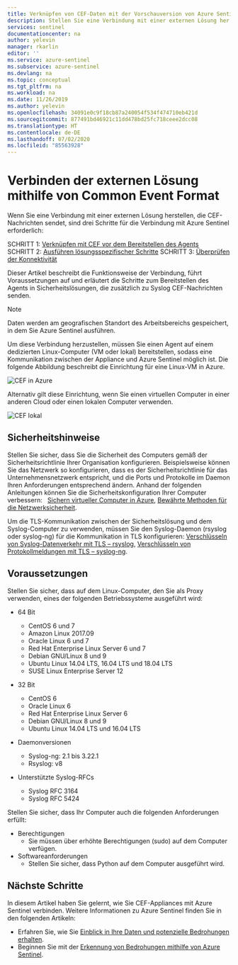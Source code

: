 ```yaml
---
title: Verknüpfen von CEF-Daten mit der Vorschauversion von Azure Sentinel | Microsoft-Dokumentation
description: Stellen Sie eine Verbindung mit einer externen Lösung her, die CEF-Nachrichten (Common Event Format) unter Verwendung eines Linux-Computers als Proxy an Azure Sentinel sendet.
services: sentinel
documentationcenter: na
author: yelevin
manager: rkarlin
editor: ''
ms.service: azure-sentinel
ms.subservice: azure-sentinel
ms.devlang: na
ms.topic: conceptual
ms.tgt_pltfrm: na
ms.workload: na
ms.date: 11/26/2019
ms.author: yelevin
ms.openlocfilehash: 34091e0c9f18cb87a240054f534f474710eb421d
ms.sourcegitcommit: 877491bd46921c11dd478bd25fc718ceee2dcc08
ms.translationtype: HT
ms.contentlocale: de-DE
ms.lasthandoff: 07/02/2020
ms.locfileid: "85563928"
---
```

# <a name="connect-your-external-solution-using-common-event-format"></a>Verbinden der externen Lösung mithilfe von Common Event Format


Wenn Sie eine Verbindung mit einer externen Lösung herstellen, die CEF-Nachrichten sendet, sind drei Schritte für die Verbindung mit Azure Sentinel erforderlich:

SCHRITT 1: [Verknüpfen mit CEF vor dem Bereitstellen des Agents](connect-cef-agent.md) SCHRITT 2: [Ausführen lösungsspezifischer Schritte](connect-cef-solution-config.md) SCHRITT 3: [Überprüfen der Konnektivität](connect-cef-verify.md)

Dieser Artikel beschreibt die Funktionsweise der Verbindung, führt Voraussetzungen auf und erläutert die Schritte zum Bereitstellen des Agents in Sicherheitslösungen, die zusätzlich zu Syslog CEF-Nachrichten senden. 

> [!NOTE] 
> Daten werden am geografischen Standort des Arbeitsbereichs gespeichert, in dem Sie Azure Sentinel ausführen.

Um diese Verbindung herzustellen, müssen Sie einen Agent auf einem dedizierten Linux-Computer (VM oder lokal) bereitstellen, sodass eine Kommunikation zwischen der Appliance und Azure Sentinel möglich ist. Die folgende Abbildung beschreibt die Einrichtung für eine Linux-VM in Azure.

 ![CEF in Azure](./media/connect-cef/cef-syslog-azure.png)

Alternativ gilt diese Einrichtung, wenn Sie einen virtuellen Computer in einer anderen Cloud oder einen lokalen Computer verwenden. 

 ![CEF lokal](./media/connect-cef/cef-syslog-onprem.png)


## <a name="security-considerations"></a>Sicherheitshinweise

Stellen Sie sicher, dass Sie die Sicherheit des Computers gemäß der Sicherheitsrichtlinie Ihrer Organisation konfigurieren. Beispielsweise können Sie das Netzwerk so konfigurieren, dass es der Sicherheitsrichtlinie für das Unternehmensnetzwerk entspricht, und die Ports und Protokolle im Daemon Ihren Anforderungen entsprechend ändern. Anhand der folgenden Anleitungen können Sie die Sicherheitskonfiguration Ihrer Computer verbessern:   [Sichern virtueller Computer in Azure](../virtual-machines/linux/security-policy.md), [Bewährte Methoden für die Netzwerksicherheit](../security/fundamentals/network-best-practices.md).

Um die TLS-Kommunikation zwischen der Sicherheitslösung und dem Syslog-Computer zu verwenden, müssen Sie den Syslog-Daemon (rsyslog oder syslog-ng) für die Kommunikation in TLS konfigurieren: [Verschlüsseln von Syslog-Datenverkehr mit TLS – rsyslog](https://www.rsyslog.com/doc/v8-stable/tutorials/tls_cert_summary.html), [Verschlüsseln von Protokollmeldungen mit TLS – syslog-ng](https://support.oneidentity.com/technical-documents/syslog-ng-open-source-edition/3.22/administration-guide/60#TOPIC-1209298).

 
## <a name="prerequisites"></a>Voraussetzungen
Stellen Sie sicher, dass auf dem Linux-Computer, den Sie als Proxy verwenden, eines der folgenden Betriebssysteme ausgeführt wird:

- 64 Bit
  - CentOS 6 und 7
  - Amazon Linux 2017.09
  - Oracle Linux 6 und 7
  - Red Hat Enterprise Linux Server 6 und 7
  - Debian GNU/Linux 8 und 9
  - Ubuntu Linux 14.04 LTS, 16.04 LTS und 18.04 LTS
  - SUSE Linux Enterprise Server 12
- 32 Bit
   - CentOS 6
   - Oracle Linux 6
   - Red Hat Enterprise Linux Server 6
   - Debian GNU/Linux 8 und 9
   - Ubuntu Linux 14.04 LTS und 16.04 LTS
 
 - Daemonversionen
   - Syslog-ng: 2.1 bis 3.22.1
   - Rsyslog: v8
  
 - Unterstützte Syslog-RFCs
   - Syslog RFC 3164
   - Syslog RFC 5424
 
Stellen Sie sicher, dass Ihr Computer auch die folgenden Anforderungen erfüllt: 
- Berechtigungen
    - Sie müssen über erhöhte Berechtigungen (sudo) auf dem Computer verfügen. 
- Softwareanforderungen
    - Stellen Sie sicher, dass Python auf dem Computer ausgeführt wird.



## <a name="next-steps"></a>Nächste Schritte
In diesem Artikel haben Sie gelernt, wie Sie CEF-Appliances mit Azure Sentinel verbinden. Weitere Informationen zu Azure Sentinel finden Sie in den folgenden Artikeln:
- Erfahren Sie, wie Sie [Einblick in Ihre Daten und potenzielle Bedrohungen erhalten](quickstart-get-visibility.md).
- Beginnen Sie mit der [Erkennung von Bedrohungen mithilfe von Azure Sentinel](tutorial-detect-threats.md).

